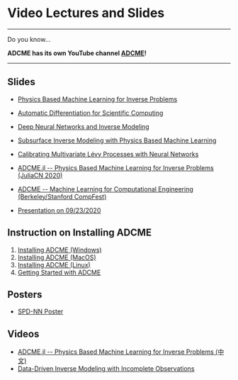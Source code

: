 # Video Lectures and Slides 

---

Do you know...

**ADCME has its own YouTube channel [ADCME](https://www.youtube.com/channel/UCeaZFluNatYpkIYcq2TTklw)!**

---

## Slides

* [Physics Based Machine Learning for Inverse Problems](https://kailaix.github.io/ADCME.jl/dev/assets/Slide/ADCME.pdf)

* [Automatic Differentiation for Scientific Computing](https://kailaix.github.io/ADCME.jl/dev/assets/Slide/AD.pdf)

* [Deep Neural Networks and Inverse Modeling](https://kailaix.github.io/ADCME.jl/dev/assets/Slide/Inverse.pdf)

* [Subsurface Inverse Modeling with Physics Based Machine Learning](https://kailaix.github.io/ADCME.jl/dev/assets/Slide/Subsurface.pdf)

* [Calibrating Multivariate Lévy Processes with Neural Networks](https://kailaix.github.io/ADCME.jl/dev/assets/Slide/MSML2020.pdf)

* [ADCME.jl -- Physics Based Machine Learning for Inverse Problems (JuliaCN 2020)](https://kailaix.github.io/ADCME.jl/dev/assets/Slide/JuliaConference2020_08_21.pdf)

* [ADCME -- Machine Learning for Computational Engineering (Berkeley/Stanford CompFest)](https://kailaix.github.io/ADCME.jl/dev/assets/Slide/CompFest2020.pdf)

* [Presentation on 09/23/2020](https://kailaix.github.io/ADCME.jl/dev/assets/Slide/InversePoreFlow2020_09_23.pdf)


## Instruction on Installing ADCME 

1. [Installing ADCME (Windows)](https://www.youtube.com/watch?v=Vsc_dpyOD6k)
2. [Installing ADCME (MacOS)](https://youtu.be/nz1g-f-1s9Y)
3. [Installing ADCME (Linux)](https://youtu.be/fH0QrqgzUeo)
4. [Getting Started with ADCME](https://youtu.be/ZQyczBYZjQw)



## Posters


* [SPD-NN Poster](https://kailaix.github.io/ADCME.jl/dev/assets/Slide/NNFEM_poster.pdf)

## Videos
* [ADCME.jl -- Physics Based Machine Learning for Inverse Problems (中文)](https://www.bilibili.com/video/BV1va4y177fe)
* [Data-Driven Inverse Modeling with Incomplete Observations](https://www.youtube.com/watch?v=0r9qekmZGqk&t=480s)


